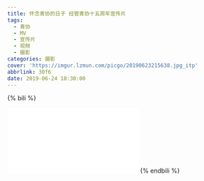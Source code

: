```yaml
---
title: 怀念青协的日子 经管青协十五周年宣传片
tags:
  - 青协
  - MV
  - 宣传片
  - 视频
  - 摄影
categories: 摄影
cover: 'https://imgur.lzmun.com/picgo/20190623215638.jpg_itp'
abbrlink: 30f6
date: 2019-06-24 18:30:00
---
```


{% bili %}
  <iframe src="//player.bilibili.com/player.html?aid=56764936&cid=56764936" scrolling="no" border="0" frameborder="no" framespacing="0" allowfullscreen="true"> </iframe>
{% endbili %}